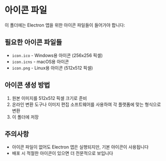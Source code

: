 # 아이콘 파일

이 폴더에는 Electron 앱을 위한 아이콘 파일들이 들어가야 합니다:

## 필요한 아이콘 파일들

- `icon.ico` - Windows용 아이콘 (256x256 픽셀)
- `icon.icns` - macOS용 아이콘
- `icon.png` - Linux용 아이콘 (512x512 픽셀)

## 아이콘 생성 방법

1. 원본 이미지를 512x512 픽셀 크기로 준비
2. 온라인 변환 도구나 이미지 편집 소프트웨어를 사용하여 각 플랫폼에 맞는 형식으로 변환
3. 이 폴더에 저장

## 주의사항

- 아이콘 파일이 없어도 Electron 앱은 실행되지만, 기본 아이콘이 사용됩니다
- 배포 시 적절한 아이콘이 있으면 더 전문적으로 보입니다
